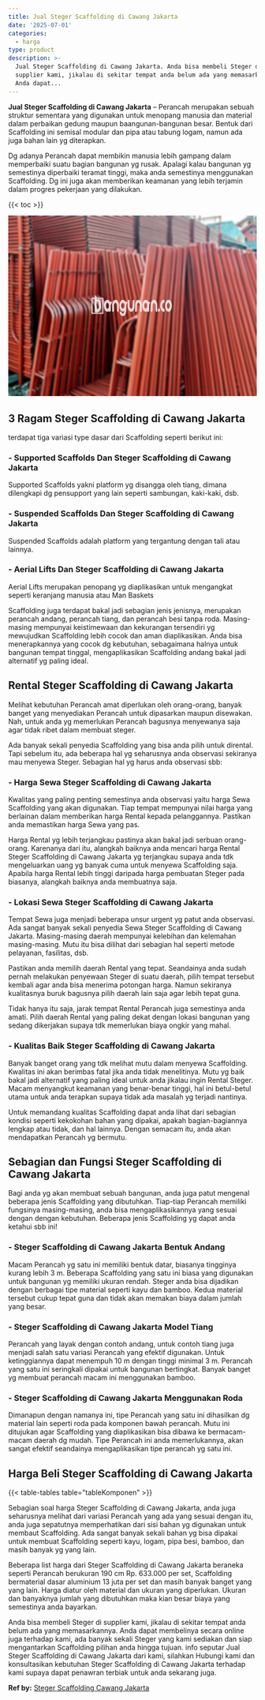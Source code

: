 ```yaml
---
title: Jual Steger Scaffolding di Cawang Jakarta
date: '2025-07-01'
categories:
  - harga
type: product
description: >-
  Jual Steger Scaffolding di Cawang Jakarta. Anda bisa membeli Steger di
  supplier kami, jikalau di sekitar tempat anda belum ada yang memasarkannya.
  Anda dapat...
---
```


**Jual Steger Scaffolding di Cawang Jakarta** – Perancah merupakan sebuah struktur sementara yang digunakan untuk menopang manusia dan material dalam perbaikan gedung maupun baangunan-bangunan besar. Bentuk dari Scaffolding ini semisal modular dan pipa atau tabung logam, namun ada juga bahan lain yg diterapkan.

Dg adanya Perancah dapat membikin manusia lebih gampang dalam memperbaiki suatu bagian bangunan yg rusak. Apalagi kalau bangunan yg semestinya diperbaiki teramat tinggi, maka anda semestinya menggunakan Scaffolding. Dg ini juga akan memberikan keamanan yang lebih terjamin dalam progres pekerjaan yang dilakukan.

{{< toc >}}

![Jual Steger Scaffolding di Cawang Jakarta](/images/sewa-scaffolding-steger-04.png)

## 3 Ragam Steger Scaffolding di Cawang Jakarta

terdapat tiga variasi type dasar dari Scaffolding seperti berikut ini:

### \- Supported Scaffolds Dan Steger Scaffolding di Cawang Jakarta

Supported Scaffolds yakni platform yg disangga oleh tiang, dimana dilengkapi dg pensupport yang lain seperti sambungan, kaki-kaki, dsb.

### \- Suspended Scaffolds Dan Steger Scaffolding di Cawang Jakarta

Suspended Scaffolds adalah platform yang tergantung dengan tali atau lainnya.

### \- Aerial Lifts Dan Steger Scaffolding di Cawang Jakarta

Aerial Lifts merupakan penopang yg diaplikasikan untuk mengangkat seperti keranjang manusia atau Man Baskets

Scaffolding juga terdapat bakal jadi sebagian jenis jenisnya, merupakan perancah andang, perancah tiang, dan perancah besi tanpa roda. Masing-masing mempunyai keistimewaan dan kekurangan tersendiri yg mewujudkan Scaffolding lebih cocok dan aman diaplikasikan. Anda bisa menerapkannya yang cocok dg kebutuhan, sebagaimana halnya untuk bangunan tempat tinggal, mengaplikasikan Scaffolding andang bakal jadi alternatif yg paling ideal.

## Rental Steger Scaffolding di Cawang Jakarta

Melihat kebutuhan Perancah amat diperlukan oleh orang-orang, banyak banget yang menyediakan Perancah untuk dipasarkan maupun disewakan. Nah, untuk anda yg memerlukan Perancah bagusnya menyewanya saja agar tidak ribet dalam membuat steger.

Ada banyak sekali penyedia Scaffolding yang bisa anda pilih untuk dirental. Tapi sebelum itu, ada beberapa hal yg seharusnya anda observasi sekiranya mau menyewa Steger. Sebagian hal yg harus anda observasi sbb:

### \- Harga Sewa Steger Scaffolding di Cawang Jakarta

Kwalitas yang paling penting semestinya anda observasi yaitu harga Sewa Scaffolding yang akan digunakan. Tiap tempat mempunyai nilai harga yang berlainan dalam memberikan harga Rental kepada pelanggannya. Pastikan anda memastikan harga Sewa yang pas.

Harga Rental yg lebih terjangkau pastinya akan bakal jadi serbuan orang-orang. Karenanya dari itu, alangkah baiknya anda mencari harga Rental Steger Scaffolding di Cawang Jakarta yg terjangkau supaya anda tdk mengeluarkan uang yg banyak cuma untuk menyewa Scaffolding saja. Apabila harga Rental lebih tinggi daripada harga pembuatan Steger pada biasanya, alangkah baiknya anda membuatnya saja.

### \- Lokasi Sewa Steger Scaffolding di Cawang Jakarta

Tempat Sewa juga menjadi beberapa unsur urgent yg patut anda observasi. Ada sangat banyak sekali penyedia Sewa Steger Scaffolding di Cawang Jakarta. Masing-masing daerah mempunyai kelebihan dan kelemahan masing-masing. Mutu itu bisa dilihat dari sebagian hal seperti metode pelayanan, fasilitas, dsb.

Pastikan anda memilih daerah Rental yang tepat. Seandainya anda sudah pernah melakukan penyewaan Steger di suatu daerah, pilih tempat tersebut kembali agar anda bisa menerima potongan harga. Namun sekiranya kualitasnya buruk bagusnya pilih daerah lain saja agar lebih tepat guna.

Tidak hanya itu saja, jarak tempat Rental Perancah juga semestinya anda amati. Pilih daerah Rental yang paling dekat dengan lokasi bangunan yang sedang dikerjakan supaya tdk memerlukan biaya ongkir yang mahal.

### \- Kualitas Baik Steger Scaffolding di Cawang Jakarta

Banyak banget orang yang tdk melihat mutu dalam menyewa Scaffolding. Kwalitas ini akan berimbas fatal jika anda tidak menelitinya. Mutu yg baik bakal jadi alternatif yang paling ideal untuk anda jikalau ingin Rental Steger. Macam menyangkut keamanan yang benar-benar tinggi, hal ini betul-betul utama untuk anda terapkan supaya tidak ada masalah yg terjadi nantinya.

Untuk memandang kualitas Scaffolding dapat anda lihat dari sebagian kondisi seperti kekokohan bahan yang dipakai, apakah bagian-bagiannya lengkap atau tidak, dan hal lainnya. Dengan semacam itu, anda akan mendapatkan Perancah yg bermutu.

## Sebagian dan Fungsi Steger Scaffolding di Cawang Jakarta

Bagi anda yg akan membuat sebuah bangunan, anda juga patut mengenal beberapa jenis Scaffolding yang dibutuhkan. Tiap-tiap Perancah memiliki fungsinya masing-masing, anda bisa mengaplikasikannya yang sesuai dengan dengan kebutuhan. Beberapa jenis Scaffolding yg dapat anda ketahui sbb ini!

### \- Steger Scaffolding di Cawang Jakarta Bentuk Andang

Macam Perancah yg satu ini memiliki bentuk datar, biasanya tingginya kurang lebih 3 m. Beberapa Scaffolding yang satu ini biasa yang digunakan untuk bangunan yg memiliki ukuran rendah. Steger anda bisa dijadikan dengan berbagai tipe material seperti kayu dan bamboo. Kedua material tersebut cukup tepat guna dan tidak akan memakan biaya dalam jumlah yang besar.

### \- Steger Scaffolding di Cawang Jakarta Model Tiang

Perancah yang layak dengan contoh andang, untuk contoh tiang juga menjadi salah satu variasi Perancah yang efektif digunakan. Untuk ketinggiannya dapat menempuh 10 m dengan tinggi minimal 3 m. Perancah yang satu ini seringkali dipakai untuk bangunan bertingkat. Banyak banget yg membuat perancah macam ini menggunakan bamboo.

### \- Steger Scaffolding di Cawang Jakarta Menggunakan Roda

Dimanapun dengan namanya ini, tipe Perancah yang satu ini dihasilkan dg material lain seperti roda pada komponen bawah perancah. Mutu ini ditujukan agar Scaffolding yang diaplikasikan bisa dibawa ke bermacam-macam daerah dg mudah. Tipe Perancah ini anda memerlukannya, akan sangat efektif seandainya mengaplikasikan tipe perancah yg satu ini.

## Harga Beli Steger Scaffolding di Cawang Jakarta

{{< table-tables table="tableKomponen" >}}

Sebagian soal harga Steger Scaffolding di Cawang Jakarta, anda juga seharusnya melihat dari variasi Perancah yang ada yang sesuai dengan itu, anda juga sepatutnya memperhatikan dari sisi bahan yg digunakan untuk membaut Scaffolding. Ada sangat banyak sekali bahan yg bisa dipakai untuk membuat Scaffolding seperti kayu, logam, pipa besi, bamboo, dan masih banyak yg yang lain.

Beberapa list harga dari Steger Scaffolding di Cawang Jakarta beraneka seperti Perancah berukuran 190 cm Rp. 633.000 per set, Scaffolding bermaterial dasar aluminium 13 juta per set dan masih banyak banget yang yang lain. Harga diatur oleh material dan ukuran yang diperlukan. Ukuran dan banyaknya jumlah yang dibutuhkan maka kian besar biaya yang semestinya anda bayarkan.

Anda bisa membeli Steger di supplier kami, jikalau di sekitar tempat anda belum ada yang memasarkannya. Anda dapat membelinya secara online juga terhadap kami, ada banyak sekali Steger yang kami sediakan dan siap mengantarkan Scaffolding pilihan anda hingga tujuan. info seputar Jual Steger Scaffolding di Cawang Jakarta dari kami, silahkan Hubungi kami dan konsultasikan kebutuhan Steger Scaffolding di Cawang Jakarta terhadap kami supaya dapat penawran terbiak untuk anda sekarang juga.

**Ref by:** [Steger Scaffolding Cawang Jakarta](https://id.wikipedia.org/wiki/Steger)
